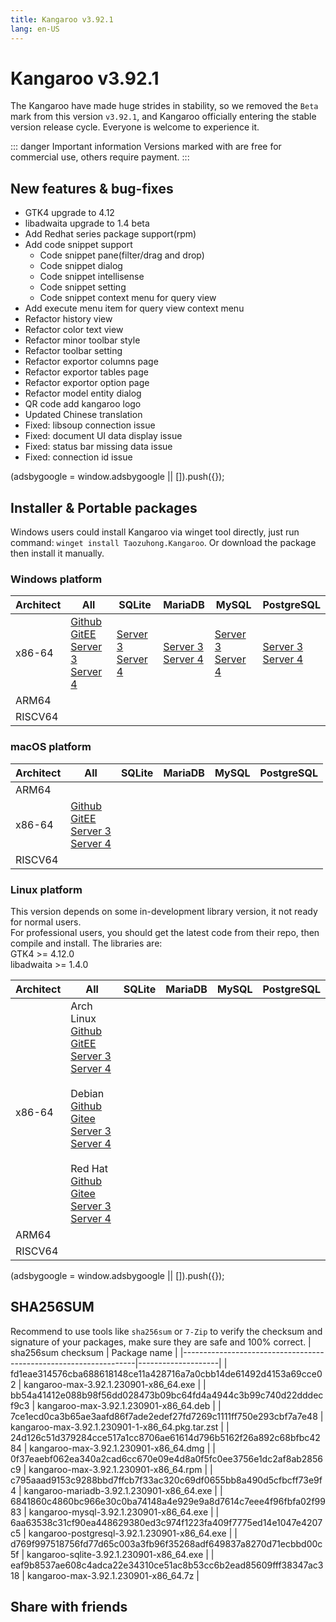 ```yaml
---
title: Kangaroo v3.92.1
lang: en-US
---
```


# Kangaroo v3.92.1
The Kangaroo have made huge strides in stability, so we removed the `Beta` mark from this version `v3.92.1`, and Kangaroo officially entering the stable version release cycle. Everyone is welcome to experience it.

::: danger Important information
Versions marked with <Badge text="Dev" /> <Badge text="Beta"/> are free for commercial use, others require payment.
:::


## New features & bug-fixes
- GTK4 upgrade to 4.12
- libadwaita upgrade to 1.4 beta
- Add Redhat series package support(rpm)
- Add code snippet support
  - Code snippet pane(filter/drag and drop)
  - Code snippet dialog
  - Code snippet intellisense
  - Code snippet setting
  - Code snippet context menu for query view
- Add execute menu item for query view context menu
- Refactor history view
- Refactor color text view
- Refactor minor toolbar style
- Refactor toolbar setting
- Refactor exportor columns page
- Refactor exportor tables page
- Refactor exportor option page
- Refactor model entity dialog
- QR code add kangaroo logo
- Updated Chinese translation
- Fixed: libsoup connection issue
- Fixed: document UI data display issue
- Fixed: status bar missing data issue
- Fixed: connection id issue

<div>
    <script2 type="text/javascript" async="true" src="https://pagead2.googlesyndication.com/pagead/js/adsbygoogle.js" />
    <ins class="adsbygoogle"
        style="display:block; text-align:center;"
        data-ad-layout="in-article"
        data-ad-format="fluid"
        data-ad-client="ca-pub-3975819313740938"
        data-ad-slot="6760827895"></ins>
    <script2 type="text/javascript">
        (adsbygoogle = window.adsbygoogle || []).push({});
    </script2>
</div>

## Installer & Portable packages
Windows users could install Kangaroo via winget tool directly, just run command: `winget install Taozuhong.Kangaroo`. Or download the package then install it manually.

### Windows platform
| Architect         | All               | SQLite            | MariaDB           | MySQL             | PostgreSQL        |
|-------------------|-------------------|-------------------|-------------------|-------------------|-------------------|
| x86-64            |[Github](https://github.com/dbkangaroo/kangaroo/releases/download/v3.92.1.230901/kangaroo-max-3.92.1.230901-x86_64.exe) <br/> [GitEE](https://gitee.com/dbkangaroo/kangaroo/releases/download/v3.92.1.230901/kangaroo-max-3.92.1.230901-x86_64.exe) <br/> [Server 3](https://kangaroo.awaysoft.com/downloads/v3.92.1.230901/kangaroo-max-3.92.1.230901-x86_64.exe) <br/> [Server 4](https://d4.injdk.cn/dbkangaroo/v3.92.1.230901/kangaroo-max-3.92.1.230901-x86_64.exe) | [Server 3](https://kangaroo.awaysoft.com/downloads/v3.92.1.230901/kangaroo-sqlite-3.92.1.230901-x86_64.exe) <br/> [Server 4](https://d4.injdk.cn/dbkangaroo/v3.92.1.230901/kangaroo-sqlite-3.92.1.230901-x86_64.exe) | [Server 3](https://kangaroo.awaysoft.com/downloads/v3.92.1.230901/kangaroo-mariadb-3.92.1.230901-x86_64.exe) <br/> [Server 4](https://d4.injdk.cn/dbkangaroo/v3.92.1.230901/kangaroo-mariadb-3.92.1.230901-x86_64.exe) | [Server 3](https://kangaroo.awaysoft.com/downloads/v3.92.1.230901/kangaroo-mysql-3.92.1.230901-x86_64.exe) <br/> [Server 4](https://d4.injdk.cn/dbkangaroo/v3.92.1.230901/kangaroo-mysql-3.92.1.230901-x86_64.exe) | [Server 3](https://kangaroo.awaysoft.com/downloads/v3.92.1.230901/kangaroo-postgresql-3.92.1.230901-x86_64.exe) <br/> [Server 4](https://d4.injdk.cn/dbkangaroo/v3.92.1.230901/kangaroo-postgresql-3.92.1.230901-x86_64.exe) |
| ARM64             | | | | | |
| RISCV64           | | | | | |

### macOS platform
| Architect         | All               | SQLite            | MariaDB           | MySQL             | PostgreSQL        |
|-------------------|-------------------|-------------------|-------------------|-------------------|-------------------|
| ARM64             | | | | | |
| x86-64            |[Github](https://github.com/dbkangaroo/kangaroo/releases/download/v3.92.1.230901/kangaroo-max-3.92.1.230901-x86_64.dmg) <br/> [GitEE](https://gitee.com/dbkangaroo/kangaroo/releases/download/v3.92.1.230901/kangaroo-max-3.92.1.230901-x86_64.dmg) <br/> [Server 3](https://kangaroo.awaysoft.com/downloads/v3.92.1.230901/kangaroo-max-3.92.1.230901-x86_64.dmg) <br/>[Server 4](https://d4.injdk.cn/dbkangaroo/v3.92.1.230901/kangaroo-max-3.92.1.230901-x86_64.dmg) | | | | |
| RISCV64           | | | | | |


### Linux platform
This version depends on some in-development library version, it not ready for normal users.<br/>
For professional users, you should get the latest code from their repo, then compile and install. The libraries are:<br/>
GTK4 >= 4.12.0 <br/>
libadwaita >= 1.4.0

| Architect         | All               | SQLite            | MariaDB           | MySQL             | PostgreSQL        |
|-------------------|-------------------|-------------------|-------------------|-------------------|-------------------|
| x86-64            | Arch Linux<br/>[Github](https://github.com/dbkangaroo/kangaroo/releases/download/v3.92.1.230901/kangaroo-max-3.92.1.230901-1-x86_64.pkg.tar.zst) <br/> [GitEE](https://gitee.com/dbkangaroo/kangaroo/releases/download/v3.92.1.230901/kangaroo-max-3.92.1.230901-1-x86_64.pkg.tar.zst) <br/>[Server 3](https://kangaroo.awaysoft.com/downloads/v3.92.1.230901/kangaroo-max-3.92.1.230901-1-x86_64.pkg.tar.zst) <br/> [Server 4](https://d4.injdk.cn/dbkangaroo/v3.92.1.230901/kangaroo-max-3.92.1.230901-1-x86_64.pkg.tar.zst)<br/><br/> Debian<br/> [Github](https://github.com/dbkangaroo/kangaroo/releases/download/v3.92.1.230901/kangaroo-max-3.92.1.230901-x86_64.deb) <br/>[Gitee](https://gitee.com/dbkangaroo/kangaroo/releases/download/v3.92.1.230901/kangaroo-max-3.92.1.230901-x86_64.deb) <br/>[Server 3](https://kangaroo.awaysoft.com/downloads/v3.92.1.230901/kangaroo-max-3.92.1.230901-x86_64.deb) <br/>[Server 4](https://d4.injdk.cn/dbkangaroo/v3.92.1.230901/kangaroo-max-3.92.1.230901-x86_64.deb)<br/><br/> Red Hat<br/>[Github](https://github.com/dbkangaroo/kangaroo/releases/download/v3.92.1.230901/kangaroo-max-3.92.1.230901-x86_64.rpm) <br/>[Gitee](https://gitee.com/dbkangaroo/kangaroo/releases/download/v3.92.1.230901/kangaroo-max-3.92.1.230901-x86_64.rpm) <br/>[Server 3](https://kangaroo.awaysoft.com/downloads/v3.92.1.230901/kangaroo-max-3.92.1.230901-x86_64.rpm) <br/>[Server 4](https://d4.injdk.cn/dbkangaroo/v3.92.1.230901/kangaroo-max-3.92.1.230901-x86_64.rpm)| | | | |
| ARM64             | | | | | |
| RISCV64           | | | | | |

<div>
    <script2 type="text/javascript" async="true" src="https://pagead2.googlesyndication.com/pagead/js/adsbygoogle.js" />
    <ins class="adsbygoogle"
        style="display:block; text-align:center;"
        data-ad-layout="in-article"
        data-ad-format="fluid"
        data-ad-client="ca-pub-3975819313740938"
        data-ad-slot="6760827895"></ins>
    <script2 type="text/javascript">
        (adsbygoogle = window.adsbygoogle || []).push({});
    </script2>
</div>

## SHA256SUM
Recommend to use tools like `sha256sum` or `7-Zip` to verify the checksum and signature of your packages, make sure they are safe and 100% correct.
| sha256sum checksum                                               | Package name       |
|------------------------------------------------------------------|--------------------|
| fd1eae314576cba688618148ce11a428716a7a0cbb14de61492d4153a69cce02 | kangaroo-max-3.92.1.230901-x86_64.exe           |
| bb54a41412e088b98f56dd028473b09bc64fd4a4944c3b99c740d22dddecf9c3 | kangaroo-max-3.92.1.230901-x86_64.deb           |
| 7ce1ecd0ca3b65ae3aafd86f7ade2edef27fd7269c1111ff750e293cbf7a7e48 | kangaroo-max-3.92.1.230901-1-x86_64.pkg.tar.zst |
| 24d126c51d379284cce517a1cc8706ae61614d796b5162f26a892c68bfbc4284 | kangaroo-max-3.92.1.230901-x86_64.dmg           |
| 0f37eaebf062ea340a2cad6cc670e09e4d8a0f5fc0ee3756e1dc2af8ab2856c9 | kangaroo-max-3.92.1.230901-x86_64.rpm           |
| c795aaad9153c9288bbd7ffcb7f33ac320c69df0655bb8a490d5cfbcff73e9f4 | kangaroo-mariadb-3.92.1.230901-x86_64.exe       |
| 6841860c4860bc966e30c0ba74148a4e929e9a8d7614c7eee4f96fbfa02f9983 | kangaroo-mysql-3.92.1.230901-x86_64.exe         |
| 6aa63538c31cf90ea448629380ed3c974f1223fa409f7775ed14e1047e4207c5 | kangaroo-postgresql-3.92.1.230901-x86_64.exe    |
| d769f997518756fd77d65c003a3fb96f35268adf649837a8270d71ecbbd00c5f | kangaroo-sqlite-3.92.1.230901-x86_64.exe        |
| eaf9b8537ae608c4adca22e34310ce51ac8b53cc6b2ead85609fff38347ac318 | kangaroo-max-3.92.1.230901-x86_64.7z            |

## Share with friends
<social-share :networks="['facebook', 'twitter', 'whatsapp', 'telegram', 'linkedin', 'reddit', 'line', 'skype', 'pinterest']" />

